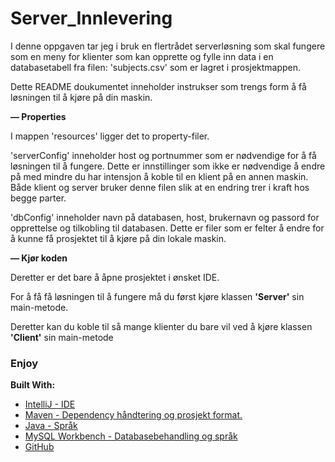 # Server_Innlevering

I denne oppgaven tar jeg i bruk en flertrådet serverløsning som skal fungere som en meny for klienter som kan opprette og 
fylle inn data i en databasetabell fra filen: 'subjects.csv' som er lagret i prosjektmappen.

Dette README doukumentet inneholder instrukser som trengs form å få løsningen til å kjøre på din maskin.

**— Properties**

I mappen 'resources' ligger det to property-filer. 

'serverConfig' inneholder host og portnummer som er nødvendige for å få løsningen til å fungere. 
Dette er innstillinger som ikke er nødvendige å endre på med mindre du har 
intensjon å koble til en klient på en annen maskin. Både klient og server bruker denne filen slik at en endring trer i 
kraft hos begge parter.

'dbConfig' inneholder navn på databasen, host, brukernavn og passord for opprettelse og tilkobling til databasen.
Dette er filer som er felter å endre for å kunne få prosjektet til å kjøre på din lokale maskin.

**— Kjør koden**

Deretter er det bare å åpne prosjektet i ønsket IDE.

For å få få løsningen til å fungere må du først kjøre klassen **'Server'** sin main-metode.

Deretter kan du koble til så mange klienter du bare vil ved å kjøre klassen **'Client'** sin main-metode


### Enjoy


**Built With:**

+ [IntelliJ - IDE](https://www.jetbrains.com/idea/)
+ [Maven - Dependency håndtering og prosjekt format.](https://maven.apache.org)
+ [Java - Språk](http://www.oracle.com/technetwork/java/javase/downloads/jdk8-downloads-2133151.html)
+ [MySQL Workbench - Databasebehandling og språk](http://mysqlworkbench.org)
+ [GitHub](https://github.com/MiniMarker/Server_Innlevering)